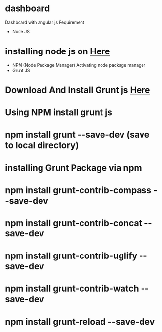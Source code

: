 # dashboard

Dashboard with angular js
Requirement
- Node JS
# installing node js on <a href="https://github.com/nodejs/node-v0.x-archive/wiki/Installing-Node.js-via-package-manager?utm_source=%5Bdeliciuos%5D&utm_medium=twitter" target="_blank">Here</a>
- NPM (Node Package Manager)
Activating node package manager
- Grunt JS 
# Download And Install Grunt js <a href="http://gruntjs.com/">Here </a>
# Using NPM install grunt js 
# npm install grunt --save-dev (save to local directory)
# installing Grunt Package via npm
# npm install grunt-contrib-compass --save-dev
# npm install grunt-contrib-concat --save-dev
# npm install grunt-contrib-uglify --save-dev
# npm install grunt-contrib-watch --save-dev
# npm install grunt-reload --save-dev

